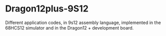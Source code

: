 # Dragon12plus-9S12
Different application codes, in 9s12 assembly language, implemented in the 68HCS12 simulator and in the Dragon12 + development board.
